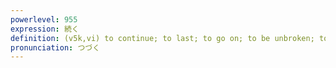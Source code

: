 ```yaml
---
powerlevel: 955
expression: 続く
definition: (v5k,vi) to continue; to last; to go on; to be unbroken; to occur again and again; to lead to; to connect to; (P)
pronunciation: つづく
---
```

